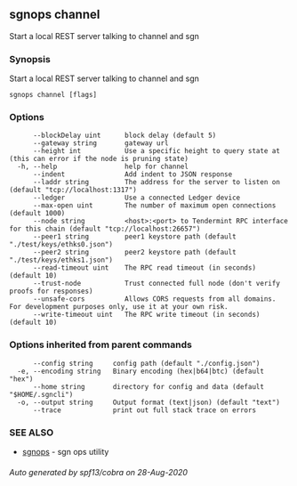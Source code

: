 ## sgnops channel

Start a local REST server talking to channel and sgn

### Synopsis

Start a local REST server talking to channel and sgn

```
sgnops channel [flags]
```

### Options

```
      --blockDelay uint      block delay (default 5)
      --gateway string       gateway url
      --height int           Use a specific height to query state at (this can error if the node is pruning state)
  -h, --help                 help for channel
      --indent               Add indent to JSON response
      --laddr string         The address for the server to listen on (default "tcp://localhost:1317")
      --ledger               Use a connected Ledger device
      --max-open uint        The number of maximum open connections (default 1000)
      --node string          <host>:<port> to Tendermint RPC interface for this chain (default "tcp://localhost:26657")
      --peer1 string         peer1 keystore path (default "./test/keys/ethks0.json")
      --peer2 string         peer2 keystore path (default "./test/keys/ethks1.json")
      --read-timeout uint    The RPC read timeout (in seconds) (default 10)
      --trust-node           Trust connected full node (don't verify proofs for responses)
      --unsafe-cors          Allows CORS requests from all domains. For development purposes only, use it at your own risk.
      --write-timeout uint   The RPC write timeout (in seconds) (default 10)
```

### Options inherited from parent commands

```
      --config string     config path (default "./config.json")
  -e, --encoding string   Binary encoding (hex|b64|btc) (default "hex")
      --home string       directory for config and data (default "$HOME/.sgncli")
  -o, --output string     Output format (text|json) (default "text")
      --trace             print out full stack trace on errors
```

### SEE ALSO

* [sgnops](sgnops.md)	 - sgn ops utility

###### Auto generated by spf13/cobra on 28-Aug-2020
